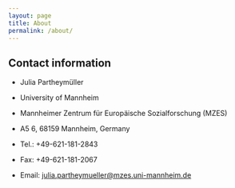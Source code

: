 ```yaml
---
layout: page
title: About
permalink: /about/
---
```


Contact information
-------------------

- Julia Partheymüller
- University of Mannheim
- Mannheimer Zentrum für Europäische Sozialforschung (MZES)
- A5 6, 68159 Mannheim, Germany

- Tel.: +49-621-181-2843
- Fax:  +49-621-181-2067

- Email: julia.partheymueller@mzes.uni-mannheim.de

